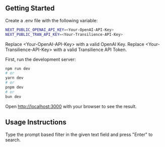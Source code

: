 
## Getting Started

Create a .env file with the following variable:
```bash
NEXT_PUBLIC_OPENAI_API_KEY=<Your-OpenAI-API-Key>
NEXT_PUBLIC_TRAN_API_KEY=<Your-Transilience-API-Key>
```
Replace \<Your-OpenAI-API-Key> with a valid OpenAI Key.
Replace \<Your-Transilience-API-Key> with a valid Transilience API Token.

First, run the development server:

```bash
npm run dev
# or
yarn dev
# or
pnpm dev
# or
bun dev
```

Open [http://localhost:3000](http://localhost:3000) with your browser to see the result.

## Usage Instructions

Type the prompt based filter in the given text field and press "Enter" to search.
